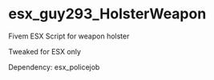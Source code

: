 # esx_guy293_HolsterWeapon
Fivem ESX Script for weapon holster

Tweaked for ESX only

Dependency: esx_policejob
